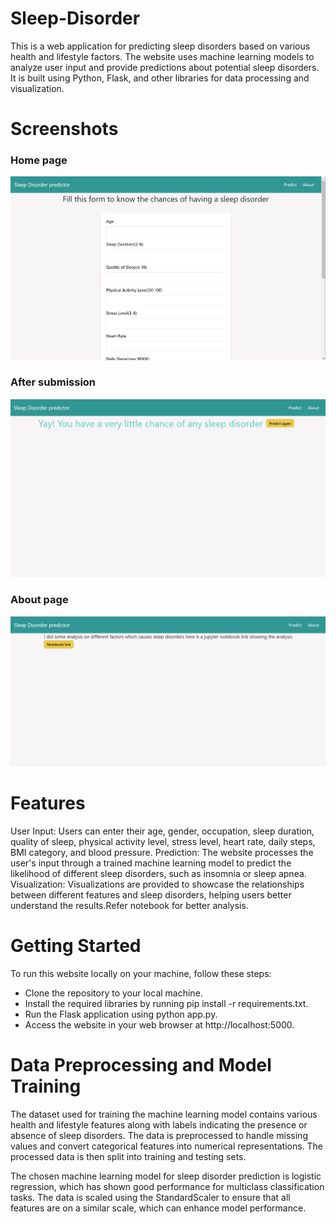 # Sleep-Disorder
This is a web application for predicting sleep disorders based on various health and lifestyle factors. The website uses machine learning models to analyze user input and provide predictions about potential sleep disorders. It is built using Python, Flask, and other libraries for data processing and visualization.
# Screenshots
### Home page
![Example Image](ss1.jpg)
### After submission
![Example Image](ss2.jpg)
### About page
![Example Image](ss3.jpg)
# Features
User Input: Users can enter their age, gender, occupation, sleep duration, quality of sleep, physical activity level, stress level, heart rate, daily steps, BMI category, and blood pressure.
Prediction: The website processes the user's input through a trained machine learning model to predict the likelihood of different sleep disorders, such as insomnia or sleep apnea.
Visualization: Visualizations are provided to showcase the relationships between different features and sleep disorders, helping users better understand the results.Refer notebook for better analysis.
# Getting Started
To run this website locally on your machine, follow these steps:

- Clone the repository to your local machine.
- Install the required libraries by running pip install -r requirements.txt.
- Run the Flask application using python app.py.
- Access the website in your web browser at http://localhost:5000.
# Data Preprocessing and Model Training
The dataset used for training the machine learning model contains various health and lifestyle features along with labels indicating the presence or absence of sleep disorders. The data is preprocessed to handle missing values and convert categorical features into numerical representations. The processed data is then split into training and testing sets.

The chosen machine learning model for sleep disorder prediction is logistic regression, which has shown good performance for multiclass classification tasks. The data is scaled using the StandardScaler to ensure that all features are on a similar scale, which can enhance model performance.
